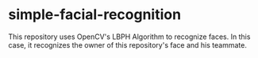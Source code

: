 # simple-facial-recognition
This repository uses OpenCV's LBPH Algorithm to recognize faces. In this case, it recognizes the owner of this repository's face and his teammate.
